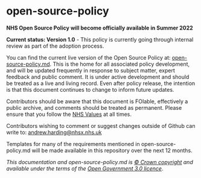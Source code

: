 # open-source-policy

**NHS Open Source Policy will become officially available in Summer 2022**

**Current status: Version 1.0** - This policy is currently going through internal review as part of the adoption process. 

You can find the current live version of the Open Source Policy at: [open-source-policy.md](https://github.com/nhsx/open-source-policy/blob/main/open-source-policy.md). This is the home for all associated policy development, and will be updated frequently in response to subject matter, expert feedback and public comment. It is under active development and should be treated as a live and living record. Even after policy release, the intention is that this document continues to change to inform future updates.

Contributors should be aware that this document is FOIable, effectively a public archive, and comments should be treated as permanent. Please ensure that you follow the [NHS Values](https://www.hee.nhs.uk/about/our-values/nhs-constitutional-values-hub-0) at all times.

Contributors wishing to comment or suggest changes outside of Github can write to: [andrew.harding@nhsx.nhs.uk](mailto:andrew.harding@nhsx.nhs.uk)

Templates for many of the requirements mentioned in open-source-policy.md will be made available in this repository over the next 12 months.
  
*This documentation and open-source-policy.md is [© Crown copyright](http://www.nationalarchives.gov.uk/information-management/re-using-public-sector-information/uk-government-licensing-framework/crown-copyright/) and available under the terms of the [Open Government 3.0 licence](http://www.nationalarchives.gov.uk/doc/open-government-licence/version/3/)*.

